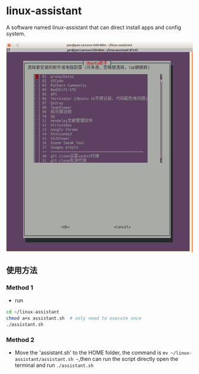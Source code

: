# linux-assistant
A software named linux-assistant that can direct install apps and config system.

![](https://github.com/borninfreedom/linux-assistant/blob/main/images/linux-assistant.png)
## 使用方法
### Method 1
* run
```bash
cd ~/linux-assistant
chmod a+x assistant.sh  # only need to execute once
./assistant.sh
```

### Method 2
* Move the 'assistant.sh' to the HOME folder, the command is ```mv ~/linux-assistant/assistant.sh ~```,then can run the script directly open the terminal and run ```./assistant.sh```



